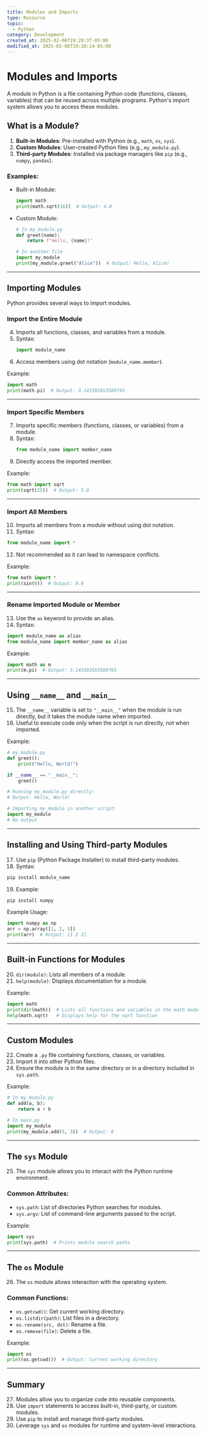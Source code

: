 ```yaml
---
title: Modules and Imports
type: Resource
topic:
  - Python
category: Development
created_at: 2025-02-06T19:29:37-05:00
modified_at: 2025-02-06T19:30:14-05:00
---
```

# Modules and Imports

A module in Python is a file containing Python code (functions, classes, variables) that can be reused across multiple programs. Python's import system allows you to access these modules.

## What is a Module?
1. **Built-in Modules**: Pre-installed with Python (e.g., `math`, `os`, `sys`).
2. **Custom Modules**: User-created Python files (e.g., `my_module.py`).
3. **Third-party Modules**: Installed via package managers like `pip` (e.g., `numpy`, `pandas`).

### Examples:
- Built-in Module:
  ```python
  import math
  print(math.sqrt(16))  # Output: 4.0
  ```
- Custom Module:
  ```python
  # In my_module.py
  def greet(name):
      return f"Hello, {name}!"

  # In another file
  import my_module
  print(my_module.greet("Alice"))  # Output: Hello, Alice!
  ```

---

## Importing Modules
Python provides several ways to import modules.

### Import the Entire Module
4. Imports all functions, classes, and variables from a module.
5. Syntax:
   ```python
   import module_name
   ```
6. Access members using dot notation (`module_name.member`).

Example:
```python
import math
print(math.pi)  # Output: 3.141592653589793
```

---

### Import Specific Members
7. Imports specific members (functions, classes, or variables) from a module.
8. Syntax:
   ```python
   from module_name import member_name
   ```
9. Directly access the imported member.

Example:
```python
from math import sqrt
print(sqrt(25))  # Output: 5.0
```

---

### Import All Members
10. Imports all members from a module without using dot notation.
11. Syntax:
   ```python
   from module_name import *
   ```
12. Not recommended as it can lead to namespace conflicts.

Example:
```python
from math import *
print(sin(0))  # Output: 0.0
```

---

### Rename Imported Module or Member
13. Use the `as` keyword to provide an alias.
14. Syntax:
   ```python
   import module_name as alias
   from module_name import member_name as alias
   ```

Example:
```python
import math as m
print(m.pi)  # Output: 3.141592653589793
```

---

## Using `__name__` and `__main__`
15. The `__name__` variable is set to `"__main__"` when the module is run directly, but it takes the module name when imported.
16. Useful to execute code only when the script is run directly, not when imported.

Example:
```python
# my_module.py
def greet():
    print("Hello, World!")

if __name__ == "__main__":
    greet()
```

```python
# Running my_module.py directly:
# Output: Hello, World!

# Importing my_module in another script:
import my_module
# No output
```

---

## Installing and Using Third-party Modules
17. Use `pip` (Python Package Installer) to install third-party modules.
18. Syntax:
   ```bash
   pip install module_name
   ```
19. Example:
   ```bash
   pip install numpy
   ```

Example Usage:
```python
import numpy as np
arr = np.array([1, 2, 3])
print(arr)  # Output: [1 2 3]
```

---

## Built-in Functions for Modules
20. `dir(module)`: Lists all members of a module.
21. `help(module)`: Displays documentation for a module.

Example:
```python
import math
print(dir(math))  # Lists all functions and variables in the math module
help(math.sqrt)   # Displays help for the sqrt function
```

---

## Custom Modules
22. Create a `.py` file containing functions, classes, or variables.
23. Import it into other Python files.
24. Ensure the module is in the same directory or in a directory included in `sys.path`.

Example:
```python
# In my_module.py
def add(a, b):
    return a + b
```

```python
# In main.py
import my_module
print(my_module.add(5, 3))  # Output: 8
```

---

## The `sys` Module
25. The `sys` module allows you to interact with the Python runtime environment.

### Common Attributes:
- `sys.path`: List of directories Python searches for modules.
- `sys.argv`: List of command-line arguments passed to the script.

Example:
```python
import sys
print(sys.path)  # Prints module search paths
```

---

## The `os` Module
26. The `os` module allows interaction with the operating system.

### Common Functions:
- `os.getcwd()`: Get current working directory.
- `os.listdir(path)`: List files in a directory.
- `os.rename(src, dst)`: Rename a file.
- `os.remove(file)`: Delete a file.

Example:
```python
import os
print(os.getcwd())  # Output: Current working directory
```

---

## Summary
27. Modules allow you to organize code into reusable components.
28. Use `import` statements to access built-in, third-party, or custom modules.
29. Use `pip` to install and manage third-party modules.
30. Leverage `sys` and `os` modules for runtime and system-level interactions.

